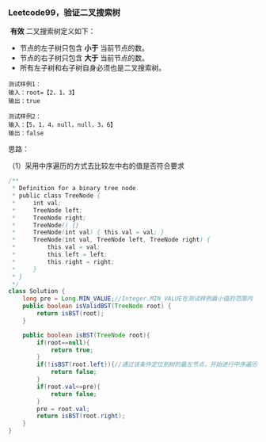 ### Leetcode99，验证二叉搜索树

​		**有效** 二叉搜索树定义如下：

- 节点的左子树只包含 **小于** 当前节点的数。
- 节点的右子树只包含 **大于** 当前节点的数。
- 所有左子树和右子树自身必须也是二叉搜索树。

```
测试样例1：
输入：root=【2，1，3】
输出：true

测试样例2：
输入：【5，1，4，null，null，3，6】
输出：false
```

思路：

（1）采用中序遍历的方式去比较左中右的值是否符合要求



```java
/**
 * Definition for a binary tree node.
 * public class TreeNode {
 *     int val;
 *     TreeNode left;
 *     TreeNode right;
 *     TreeNode() {}
 *     TreeNode(int val) { this.val = val; }
 *     TreeNode(int val, TreeNode left, TreeNode right) {
 *         this.val = val;
 *         this.left = left;
 *         this.right = right;
 *     }
 * }
 */
class Solution {
    long pre = Long.MIN_VALUE;//Integer.MIN_VALUE在测试样例最小值的范围内
    public boolean isValidBST(TreeNode root) {
        return isBST(root);
    }

    public boolean isBST(TreeNode root){
        if(root==null){
            return true;
        }
        if(!isBST(root.left)){//通过该条件定位到树的最左节点，开始进行中序遍历
            return false;
        }
        if(root.val<=pre){
            return false;
        }
        pre = root.val;
        return isBST(root.right);
    }
}
```

